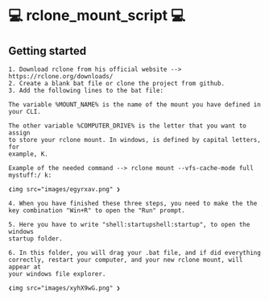 # 💻 rclone_mount_script 💻

## Getting started

    1. Download rclone from his official website --> https://rclone.org/downloads/
    2. Create a blank bat file or clone the project from github.
    3. Add the following lines to the bat file:

    The variable %MOUNT_NAME% is the name of the mount you have defined in
    your CLI.

    The other variable %COMPUTER_DRIVE% is the letter that you want to assign
    to store your rclone mount. In windows, is defined by capital letters, for
    example, K.

    Example of the needed command --> rclone mount --vfs-cache-mode full mystuff:/ k:
    
    ❮img src="images/egyrxav.png" ❯

    4. When you have finished these three steps, you need to make the the key combination "Win+R" to open the "Run" prompt.

    5. Here you have to write "shell:startupshell:startup", to open the windows
    startup folder.

    6. In this folder, you will drag your .bat file, and if did everything correctly, restart your computer, and your new rclone mount, will appear at
    your windows file explorer.

    ❮img src="images/xyhX9wG.png" ❯

